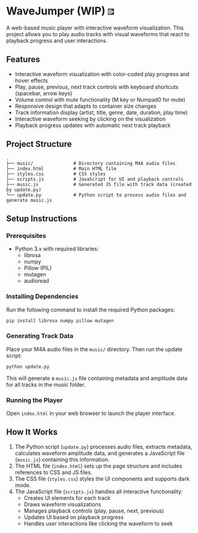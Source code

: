 # WaveJumper (WIP) ![favicon](data:image/png;base64,iVBORw0KGgoAAAANSUhEUgAAABAAAAAQCAMAAAAoLQ9TAAAABlBMVEUSEhL///8L92e7AAAAJUlEQVQY02NgwAYYGTEFkMQgPCQx0gQYGSkXINJaDKdj8xwyAAA2kABlyh4prwAAAABJRU5ErkJggg==) 

A web-based music player with interactive waveform visualization. This project allows you to play audio tracks with visual waveforms that react to playback progress and user interactions.

## Features

- Interactive waveform visualization with color-coded play progress and hover effects
- Play, pause, previous, next track controls with keyboard shortcuts (spacebar, arrow keys)
- Volume control with mute functionality (M key or Numpad0 for mute)
- Responsive design that adapts to container size changes
- Track information display (artist, title, genre, date, duration, play time)
- Interactive waveform seeking by clicking on the visualization
- Playback progress updates with automatic next track playback

## Project Structure

```
.
├── music/               # Directory containing M4A audio files
├── index.html           # Main HTML file
├── styles.css           # CSS styles
├── scripts.js           # JavaScript for UI and playback controls
├── music.js             # Generated JS file with track data (created by update.py)
└── update.py            # Python script to process audio files and generate music.js
```

## Setup Instructions

### Prerequisites

- Python 3.x with required libraries:
  - librosa
  - numpy
  - Pillow (PIL)
  - mutagen
  - audioread

### Installing Dependencies

Run the following command to install the required Python packages:

```bash
pip install librosa numpy pillow mutagen
```

### Generating Track Data

Place your M4A audio files in the `music/` directory. Then run the update script:

```bash
python update.py
```

This will generate a `music.js` file containing metadata and amplitude data for all tracks in the music folder.

### Running the Player

Open `index.html` in your web browser to launch the player interface.

## How It Works

1. The Python script (`update.py`) processes audio files, extracts metadata, calculates waveform amplitude data, and generates a JavaScript file (`music.js`) containing this information.
2. The HTML file (`index.html`) sets up the page structure and includes references to CSS and JS files.
3. The CSS file (`styles.css`) styles the UI components and supports dark mode.
4. The JavaScript file (`scripts.js`) handles all interactive functionality:
   - Creates UI elements for each track
   - Draws waveform visualizations
   - Manages playback controls (play, pause, next, previous)
   - Updates UI based on playback progress
   - Handles user interactions like clicking the waveform to seek
